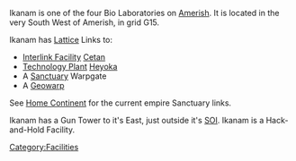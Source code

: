 Ikanam is one of the four Bio Laboratories on
[Amerish](../locations/Amerish.md). It is located in the very South West of
Amerish, in grid G15.

Ikanam has [Lattice](../terminology/Lattice.md) Links to:

- [Interlink Facility](../terminology/Interlink.md)
  [Cetan](Cetan.md)
- [Technology Plant](../locations/Technology_Plant.md)
  [Heyoka](Heyoka.md)
- A [Sanctuary](../locations/Sanctuary.md) Warpgate
- A [Geowarp](../locations/Geowarp.md)

See [Home Continent](locations/Home_Continent.md) for the current empire
Sanctuary links.

Ikanam has a Gun Tower to it's East, just outside it's
[SOI](../locations/Sphere_of_Influence.md). Ikanam is a Hack-and-Hold Facility.

[Category:Facilities](Category:Facilities.md)
